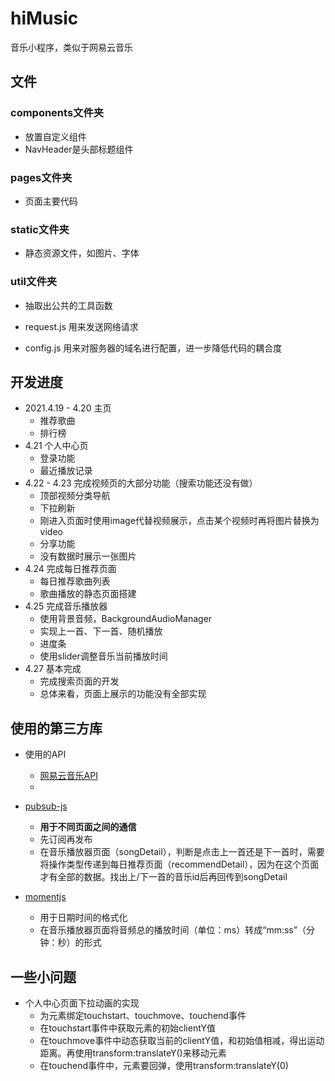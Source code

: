 # hiMusic
音乐小程序，类似于网易云音乐

## 文件
### components文件夹
- 放置自定义组件
- NavHeader是头部标题组件

### pages文件夹
- 页面主要代码

### static文件夹
- 静态资源文件，如图片、字体

### util文件夹
- 抽取出公共的工具函数

- request.js 用来发送网络请求
- config.js 用来对服务器的域名进行配置，进一步降低代码的耦合度

## 开发进度
- 2021.4.19 - 4.20 主页
	- 推荐歌曲
	- 排行榜
- 4.21 个人中心页
	- 登录功能
	- 最近播放记录
- 4.22 - 4.23 完成视频页的大部分功能（搜索功能还没有做）
	- 顶部视频分类导航
	- 下拉刷新
	- 刚进入页面时使用image代替视频展示，点击某个视频时再将图片替换为video
	- 分享功能
	- 没有数据时展示一张图片
- 4.24 完成每日推荐页面
	- 每日推荐歌曲列表
	- 歌曲播放的静态页面搭建
- 4.25 完成音乐播放器
	- 使用背景音频，BackgroundAudioManager
	- 实现上一首、下一首、随机播放
	- 进度条
	- 使用slider调整音乐当前播放时间
- 4.27 基本完成
  - 完成搜索页面的开发
  - 总体来看，页面上展示的功能没有全部实现

## 使用的第三方库

- 使用的API
  - [网易云音乐API](https://neteasecloudmusicapi.vercel.app/#/)
  - 

- [pubsub-js](https://github.com/mroderick/PubSubJS) 
	- **用于不同页面之间的通信**
	- 先订阅再发布
	- 在音乐播放器页面（songDetail），判断是点击上一首还是下一首时，需要将操作类型传递到每日推荐页面（recommendDetail），因为在这个页面才有全部的数据。找出上/下一首的音乐id后再回传到songDetail
- [momentjs](http://momentjs.cn/)
	- 用于日期时间的格式化
	- 在音乐播放器页面将音频总的播放时间（单位：ms）转成“mm:ss”（分钟：秒）的形式

## 一些小问题

- 个人中心页面下拉动画的实现
  - 为元素绑定touchstart、touchmove、touchend事件
  - 在touchstart事件中获取元素的初始clientY值
  - 在touchmove事件中动态获取当前的clientY值，和初始值相减，得出运动距离。再使用transform:translateY()来移动元素
  - 在touchend事件中，元素要回弹，使用transform:translateY(0)


